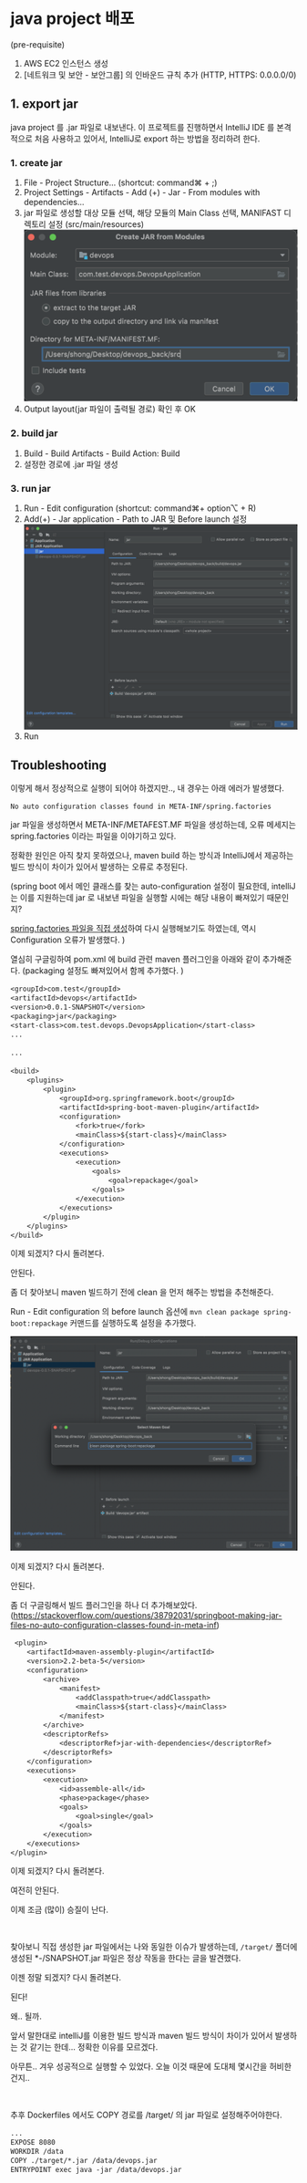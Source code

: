 # java project 배포

(pre-requisite)

1. AWS EC2 인스턴스 생성
2. [네트워크 및 보안 - 보안그룹] 의 인바운드 규칙 추가 (HTTP, HTTPS: 0.0.0.0/0)

## 1. export jar 
java project 를 .jar 파일로 내보낸다. 이 프로젝트를 진행하면서 IntelliJ IDE 를 본격적으로 처음 사용하고 있어서, IntelliJ로 export 하는 방법을 정리하려 한다. 


### 1. create jar

1. File - Project Structure... (shortcut: command⌘ + ;)
2. Project Settings - Artifacts - Add (+) - Jar - From modules with dependencies... 
3. jar 파일로 생성할 대상 모듈 선택, 해당 모듈의 Main Class 선택, MANIFAST 디렉토리 설정 (src/main/resources)
![img_1](../z.images/deploy-via-jar_01.png)
4. Output layout(jar 파일이 출력될 경로) 확인 후 OK

### 2. build jar
1. Build - Build Artifacts - Build Action: Build 
2. 설정한 경로에 .jar 파일 생성 

### 3. run jar
1. Run - Edit configuration (shortcut: command⌘+ option⌥ + R)
2. Add(+) - Jar application - Path to JAR 및 Before launch 설정 
![img_2](../z.images/deploy-via-jar_02.png)
3. Run 


## Troubleshooting 

이렇게 해서 정상적으로 실행이 되어야 하겠지만.., 내 경우는 아래 에러가 발생했다. 

```
No auto configuration classes found in META-INF/spring.factories
```

jar 파일을 생성하면서 META-INF/METAFEST.MF 파일을 생성하는데, 오류 메세지는 spring.factories 이라는 파일을 이야기하고 있다. 

정확한 원인은 아직 찾지 못하였으나, maven build 하는 방식과 IntelliJ에서 제공하는 빌드 방식이 차이가 있어서 발생하는 오류로 추정된다. 

(spring boot 에서 메인 클래스를 찾는 auto-configuration 설정이 필요한데, intelliJ는 이를 지원하는데 jar 로 내보낸 파일을 실행할 시에는 해당 내용이 빠져있기 때문인지? 

[spring.factories 파일을 직접 생성](https://github.com/spring-projects/spring-boot/blob/main/spring-boot-project/spring-boot-autoconfigure/src/main/resources/META-INF/spring.factories)하여 다시 실행해보기도 하였는데, 역시 Configuration 오류가 발생했다. 
)

열심히 구글링하여 pom.xml 에 build 관련 maven 플러그인을 아래와 같이 추가해준다. (packaging 설정도 빠져있어서 함께 추가했다. )

```
<groupId>com.test</groupId>
<artifactId>devops</artifactId>
<version>0.0.1-SNAPSHOT</version>
<packaging>jar</packaging>
<start-class>com.test.devops.DevopsApplication</start-class>
...

...

<build>
    <plugins>
        <plugin>
            <groupId>org.springframework.boot</groupId>
            <artifactId>spring-boot-maven-plugin</artifactId>
            <configuration>
                <fork>true</fork>
                <mainClass>${start-class}</mainClass>
            </configuration>
            <executions>
                <execution>
                    <goals>
                        <goal>repackage</goal>
                    </goals>
                </execution>
            </executions>
        </plugin>
    </plugins>
</build>
```


이제 되겠지? 다시 돌려본다. 

안된다. 

좀 더 찾아보니 maven 빌드하기 전에 clean 을 먼저 해주는 방법을 추천해준다. 

Run - Edit configuration 의 before launch 옵션에 `mvn clean package spring-boot:repackage` 커맨드를 실행하도록 설정을 추가했다. 

![img_3](../z.images/deploy-via-jar_03.png)



이제 되겠지? 다시 돌려본다. 

안된다. 

좀 더 구글링해서 빌드 플러그인을 하나 더 추가해보았다. (https://stackoverflow.com/questions/38792031/springboot-making-jar-files-no-auto-configuration-classes-found-in-meta-inf)

```
 <plugin>
    <artifactId>maven-assembly-plugin</artifactId>
    <version>2.2-beta-5</version>
    <configuration>
        <archive>
            <manifest>
                <addClasspath>true</addClasspath>
                <mainClass>${start-class}</mainClass>
            </manifest>
        </archive>
        <descriptorRefs>
            <descriptorRef>jar-with-dependencies</descriptorRef>
        </descriptorRefs>
    </configuration>
    <executions>
        <execution>
            <id>assemble-all</id>
            <phase>package</phase>
            <goals>
                <goal>single</goal>
            </goals>
        </execution>
    </executions>
</plugin>
```


이제 되겠지? 다시 돌려본다. 

여전히 안된다. 

이제 조금 (많이) 승질이 난다. 

<br>

찾아보니 직접 생성한 jar 파일에서는 나와 동일한 이슈가 발생하는데, `/target/` 폴더에 생성된 *-/SNAPSHOT.jar 파일은 정상 작동을 한다는 글을 발견했다. 

이젠 정말 되겠지? 다시 돌려본다. 

된다! 

왜.. 될까. 


앞서 말한대로 intelliJ를 이용한 빌드 방식과 maven 빌드 방식이 차이가 있어서 발생하는 것 같기는 한데... 정확한 이유를 모르겠다. 

아무튼.. 겨우 성공적으로 실행할 수 있었다. 오늘 이것 때문에 도대체 몇시간을 허비한건지.. 

<br>

추후 Dockerfiles 에서도 COPY 경로를 /target/ 의 jar 파일로 설정해주어야한다. 

```
...
EXPOSE 8080
WORKDIR /data
COPY ./target/*.jar /data/devops.jar
ENTRYPOINT exec java -jar /data/devops.jar
```

